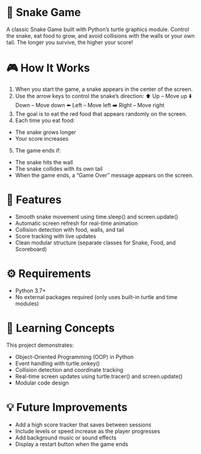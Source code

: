 # 🐍 Snake Game
A classic Snake Game built with Python’s turtle graphics module.
Control the snake, eat food to grow, and avoid collisions with the walls or your own tail. The longer you survive, the higher your score!

# 🎮 How It Works
1. When you start the game, a snake appears in the center of the screen.
2. Use the arrow keys to control the snake’s direction:
⬆️ Up – Move up
⬇️ Down – Move down
⬅️ Left – Move left
➡️ Right – Move right
3. The goal is to eat the red food that appears randomly on the screen.
4. Each time you eat food:
  - The snake grows longer
  - Your score increases
5. The game ends if:
  - The snake hits the wall
  - The snake collides with its own tail
  - When the game ends, a “Game Over” message appears on the screen.

# 🧩 Features
  - Smooth snake movement using time.sleep() and screen.update()
  - Automatic screen refresh for real-time animation
  - Collision detection with food, walls, and tail
  - Score tracking with live updates
  - Clean modular structure (separate classes for Snake, Food, and Scoreboard)

# ⚙️ Requirements
  - Python 3.7+
  - No external packages required (only uses built-in turtle and time modules)

# 🧠 Learning Concepts
This project demonstrates:
  - Object-Oriented Programming (OOP) in Python
  - Event handling with turtle.onkey()
  - Collision detection and coordinate tracking
  - Real-time screen updates using turtle.tracer() and screen.update()
  - Modular code design

# 💡 Future Improvements
  - Add a high score tracker that saves between sessions
  - Include levels or speed increase as the player progresses
  - Add background music or sound effects
  - Display a restart button when the game ends
